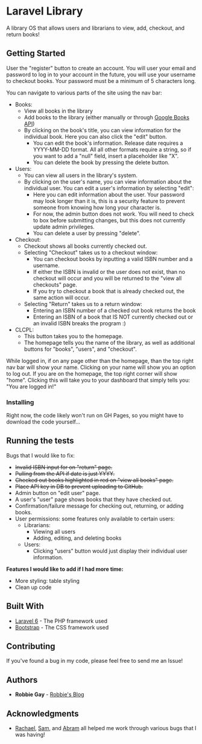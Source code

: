 # Laravel Library

A library OS that allows users and librarians to view, add, checkout, and return books!

## Getting Started

User the "register" button to create an account. You will user your email and password to log in to your account in the future, you will use your username to checkout books. Your password must be a minimum of 5 characters long.

You can navigate to various parts of the site using the nav bar:
- Books:
  - View all books in the library
  - Add books to the library (either manually or through [Google Books API](https://developers.google.com/books))
  - By clicking on the book's title, you can view information for the individual book. Here you can also click the "edit" button.
    - You can edit the book's information. Release date requires a YYYY-MM-DD format. All all other formats require a string, so if you want to add a "null" field, insert a placeholder like "X".
    - You can delete the book by pressing the delete button.
- Users:
  - You can view all users in the library's system.
  - By clicking on the user's name, you can view information about the individual user. You can edit a user's information by selecting "edit":
    - Here you can edit information about the user. Your password may look longer than it is, this is a security feature to prevent someone from knowing how long your character is.
    - For now, the admin button does not work. You will need to check to box before submitting changes, but this does not currently update admin privileges.
    - You can delete a user by pressing "delete".
- Checkout:
  - Checkout shows all books currently checked out.
  - Selecting "Checkout" takes us to a checkout window:
    - You can checkout books by inputting a valid ISBN number and a username. 
    - If either the ISBN is invalid or the user does not exist, than no checkout will occur and you will be returned to the "view all checkouts" page.
    - If you try to checkout a book that is already checked out, the same action will occur.
  - Selecting "Return" takes us to a return window:
    - Entering an ISBN number of a checked out book returns the book
    - Entering an ISBN of a book that IS NOT currently checked out or an invalid ISBN breaks the program :)
- CLCPL:
  - This button takes you to the homepage.
  - The homepage tells you the name of the library, as well as additional buttons for "books", "users", and "checkout".

While logged in, if on any page other than the homepage, than the top right nav bar will show your name. Clicking on your name will show you an option to log out. If you are on the homepage, the top right corner will show "home". Clicking this will take you to your dashboard that simply tells you: "You are logged in!"

### Installing

Right now, the code likely won't run on GH Pages, so you might have to download the code yourself...

## Running the tests

Bugs that I would like to fix:
- ~~Invalid ISBN input for on "return" page.~~
- ~~Pulling from the API if date is just YYYY.~~
- ~~Checked out books highlighted in red on "view all books" page.~~
- ~~Place API key in DB to prevent uploading to GitHub.~~
- Admin button on "edit user" page.
- A user's "user" page shows books that they have checked out.
- Confirmation/failure message for checking out, returning, or adding books.
- User permissions: some features only available to certain users:
  - Librarians:
    - Viewing all users
    - Adding, editing, and deleting books
  - Users:
    - Clicking "users" button would just display their individual user information.

**Features I would like to add if I had more time:**
- More styling: table styling
- Clean up code

## Built With

* [Laravel 6](https://laravel.com/) - The PHP framework used
* [Bootstrap](https://getbootstrap.com/) - The CSS framework used

## Contributing

If you've found a bug in my code, please feel free to send me an Issue!

## Authors

* **Robbie Gay** - [Robbie's Blog](https://robbiegay.github.io)

## Acknowledgments

* [Rachael](https://rachyoder.github.io/), [Sam](https://github.com/anchormansam), and [Abram](https://github.com/Wildercat) all helped me work through various bugs that I was having!

